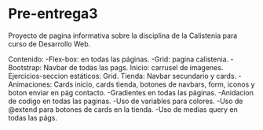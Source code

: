 # Pre-entrega3
Proyecto de pagina informativa sobre la disciplina de la Calistenia para curso de Desarrollo Web.

Contenido:
-Flex-box: en todas las páginas.
-Grid: pagina calistenia.
-Bootstrap: Navbar de todas las pags.
            Inicio: carrusel de imagenes.
            Ejercicios-seccion estáticos: Grid.
            Tienda: Navbar secundario y cards.
-Animaciones: Cards inicio, cards tienda, botones de navbars, form, iconos y boton enviar en pág contacto.
-Gradientes en todas las páginas.
-Anidacion de codigo en todas las paginas.
-Uso de variables para colores.
-Uso de @extend para botones de cards en la tienda.
-Uso de medias query en todas las págs.
